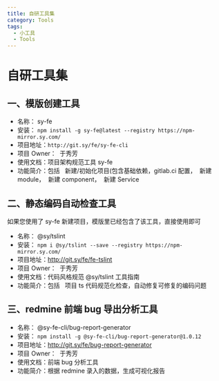 ```yaml
---
title: 自研工具集
category: Tools
tags:
  - 小工具
  - Tools
---
```


# 自研工具集

## 一、模版创建工具

- 名称： sy-fe
- 安装： `npm install -g sy-fe@latest --registry https://npm-mirror.sy.com/`
- 项目地址：`http://git.sy/fe/sy-fe-cli`
- 项目 Owner：  于秀芳
- 使用文档：项目架构规范工具 sy-fe
- 功能简介：包括   新建/初始化项目(包含基础依赖，gitlab.ci 配置，  新建 module，  新建 component，  新建 Service

## 二、静态编码自动检查工具  

如果您使用了 sy-fe 新建项目，模版里已经包含了该工具，直接使用即可

- 名称： @sy/tslint
- 安装： `npm i @sy/tslint --save --registry https://npm-mirror.sy.com/`
- 项目地址：http://git.sy/fe/fe-tslint
- 项目 Owner：  于秀芳
- 使用文档：代码风格规范 @sy/tslint 工具指南
- 功能简介：包括   项目 ts 代码规范化检查，自动修复可修复的编码问题

## 三、redmine 前端 bug 导出分析工具

- 名称： @sy-fe-cli/bug-report-generator
- 安装： `npm install -g @sy-fe-cli/bug-report-generator@1.0.12`
- 项目地址：http://git.sy/fe/bug-report-generator
- 项目 Owner：  于秀芳
- 使用文档：前端 bug 分析工具
- 功能简介：根据 redmine 录入的数据，生成可视化报告
